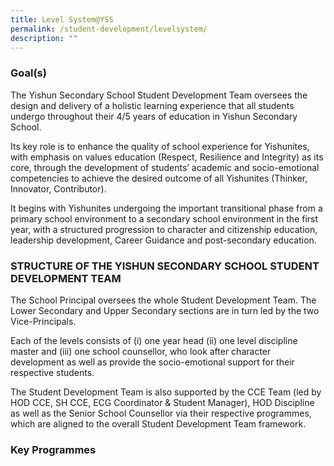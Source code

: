 ```yaml
---
title: Level System@YSS
permalink: /student-development/levelsystem/
description: ""
---
```

### Goal(s)

The Yishun Secondary School Student Development Team oversees the design and delivery of a holistic learning experience that all students undergo throughout their 4/5 years of education in Yishun Secondary School.

Its key role is to enhance the quality of school experience for Yishunites, with emphasis on values education (Respect, Resilience and Integrity) as its core, through the development of students’ academic and socio-emotional competencies to achieve the desired outcome of all Yishunites (Thinker, Innovator, Contributor).

It begins with Yishunites undergoing the important transitional phase from a primary school environment to a secondary school environment in the first year, with a structured progression to character and citizenship education, leadership development, Career Guidance and post-secondary education.


### STRUCTURE OF THE YISHUN SECONDARY SCHOOL STUDENT DEVELOPMENT TEAM

The School Principal oversees the whole Student Development Team. The Lower Secondary and Upper Secondary sections are in turn led by the two Vice-Principals.

Each of the levels consists of (i) one year head (ii) one level discipline master and (iii) one school counsellor, who look after character development as well as provide the socio-emotional support for their respective students.

The Student Development Team is also supported by the CCE Team (led by HOD CCE, SH CCE, ECG Coordinator & Student Manager), HOD Discipline as well as the Senior School Counsellor via their respective programmes, which are aligned to the overall Student Development Team framework.

### Key Programmes

